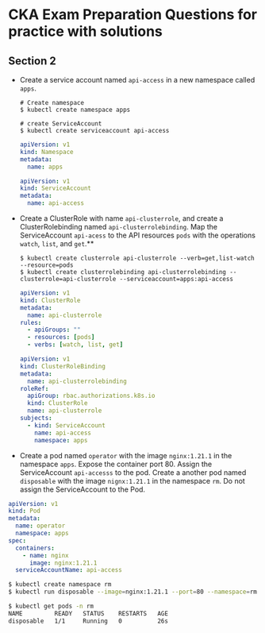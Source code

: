 # CKA Exam Preparation Questions for practice with solutions



## Section 2
* Create a service account named `api-access` in a new namespace called `apps`.
    
    ```shell
    # Create namespace
    $ kubectl create namespace apps
    
    # create ServiceAccount
    $ kubectl create serviceaccount api-access
    ```

    ```yaml
    apiVersion: v1
    kind: Namespace
    metadata:
      name: apps
    ```

    ```yaml
    apiVersion: v1
    kind: ServiceAccount
    metadata: 
      name: api-access
    ```


* Create a ClusterRole with name `api-clusterrole`, and create a ClusterRolebinding named `api-clusterrolebinding`. Map the ServiceAccount `api-acess` to the API resources `pods` with the operations `watch`, `list`, and `get`.**

    ```shell
    $ kubectl create clusterrole api-clusterrole --verb=get,list-watch --resource=pods
    $ kubectl create clusterrolebinding api-clusterrolebinding --clusterrole=api-clusterrole --serviceaccount=apps:api-access
    ```
    ```yaml
    apiVersion: v1
    kind: ClusterRole
    metadata:
      name: api-clusterrole
    rules:
      - apiGroups: ""
      - resources: [pods]
      - verbs: [watch, list, get]
    ```

    ```yaml
    apiVersion: v1
    kind: ClusterRoleBinding
    metadata:
      name: api-clusterrolebinding
    roleRef:
      apiGroup: rbac.authorizations.k8s.io
      kind: ClusterRole
      name: api-clusterrole
    subjects:
      - kind: ServiceAccount
        name: api-access
        namespace: apps
    ```

* Create a pod named `operator` with the image `nginx:1.21.1` in the namespace `apps`. Expose the container port 80. Assign the ServiceAccount `api-accesss` to the pod. Create a another pod named `disposable` with the image `nignx:1.21.1` in the namespace `rm`. Do not assign the ServiceAccount to the Pod. 

  
```yaml
apiVersion: v1
kind: Pod
metadata:
  name: operator
  namespace: apps
spec:
  containers:
    - name: nginx
      image: nginx:1.21.1
  serviceAccountName: api-access
```

```bash
$ kubectl create namespace rm
$ kubectl run disposable --image=nginx:1.21.1 --port=80 --namespace=rm

$ kubectl get pods -n rm
NAME         READY   STATUS    RESTARTS   AGE
disposable   1/1     Running   0          26s
```

